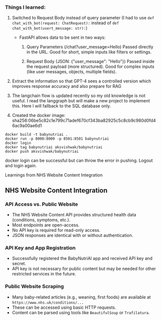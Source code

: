 ### Things I learned:

1. Switched to Request Body instead of query parameter
    (I had to use `def chat_with_bot(request: ChatRequest):` instead of `def chat_with_bot(usert_message: str):`)
    - FastAPI allows data to be sent in two ways:
        1. Query Parameters (/chat?user_message=Hello)
        Passed directly in the URL.
        Good for short, simple inputs like filters or settings.

        2. Request Body (JSON: {"user_message": "Hello"})
        Passed inside the request payload (more structured).
        Good for complex inputs (like user messages, objects, multiple fields).

2. Extract the information so that GPT-4 sees a controlled version which improves response accuracy and also prepare for RAG

3. The langchain flow is updated recently so my old knowledge is not useful. I read the langgraph but will make a new project to implement this. Here I will fallback to the SQL database only. 

4. Created the docker image:
sha256:06be5c82c1e799c71adef670cf343ba82925c5c8cb9c980d0fd46ac9a00ae6d1
```
docker build -t babynutriai .     
docker run -p 8000:8000 -p 8501:8501 babynutriai
docker login
docker tag babynutriai aksvishwak/babynutriai
docker push aksvishwak/babynutriai 
```
docker login can be successful but can throw the error in pushing. Logout and login again.


Learnings from NHS Website Content Integration

## NHS Website Content Integration

### API Access vs. Public Website

- The NHS Website Content API provides structured health data (conditions, symptoms, etc.).
- Most endpoints are open-access.
- No API key is required for read-only access.
- JSON responses are identical with or without authentication.

### API Key and App Registration

- Successfully registered the BabyNutriAI app and received API key and secret.
- API key is not necessary for public content but may be needed for other restricted services in the future.

### Public Website Scraping

- Many baby-related articles (e.g., weaning, first foods) are available at `https://www.nhs.uk/conditions/...`
- These can be accessed using basic HTTP requests.
- Content can be parsed using tools like `BeautifulSoup` or `Trafilatura`.

